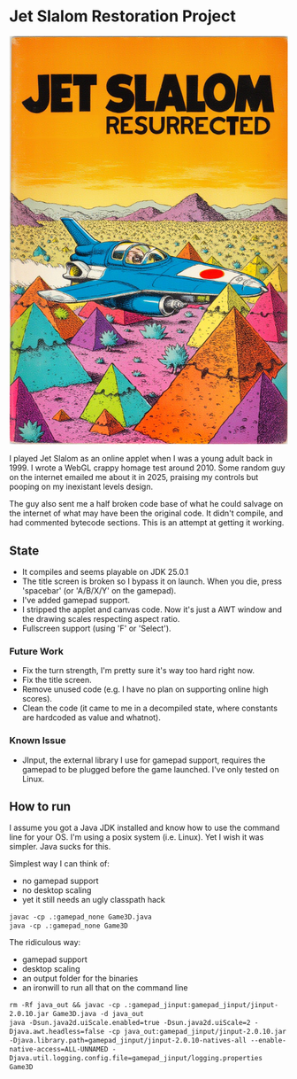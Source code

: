 # Jet Slalom Restoration Project

![AI Generated Cover](slalom.jpg?raw=true)

I played Jet Slalom as an online applet when I was a young adult back in 1999.
I wrote a WebGL crappy homage test around 2010.
Some random guy on the internet emailed me about it in 2025, praising my controls but pooping on my inexistant levels design.

The guy also sent me a half broken code base of what he could salvage on the internet of what may have been the original code.
It didn't compile, and had commented bytecode sections.
This is an attempt at getting it working.

## State

- It compiles and seems playable on JDK 25.0.1
- The title screen is broken so I bypass it on launch. When you die, press 'spacebar' (or 'A/B/X/Y' on the gamepad).
- I've added gamepad support.
- I stripped the applet and canvas code. Now it's just a AWT window and the drawing scales respecting aspect ratio.
- Fullscreen support (using 'F' or 'Select').

### Future Work

- Fix the turn strength, I'm pretty sure it's way too hard right now.
- Fix the title screen.
- Remove unused code (e.g. I have no plan on supporting online high scores).
- Clean the code (it came to me in a decompiled state, where constants are hardcoded as value and whatnot).

### Known Issue

- JInput, the external library I use for gamepad support, requires the gamepad to be plugged before the game launched. I've only tested on Linux.

## How to run

I assume you got a Java JDK installed and know how to use the command line for your OS. I'm using a posix system (i.e. Linux). Yet I wish it was simpler. Java sucks for this.

Simplest way I can think of:
- no gamepad support
- no desktop scaling
- yet it still needs an ugly classpath hack
```
javac -cp .:gamepad_none Game3D.java
java -cp .:gamepad_none Game3D
```

The ridiculous way:
- gamepad support
- desktop scaling
- an output folder for the binaries
- an ironwill to run all that on the command line
```
rm -Rf java_out && javac -cp .:gamepad_jinput:gamepad_jinput/jinput-2.0.10.jar Game3D.java -d java_out
java -Dsun.java2d.uiScale.enabled=true -Dsun.java2d.uiScale=2 -Djava.awt.headless=false -cp java_out:gamepad_jinput/jinput-2.0.10.jar -Djava.library.path=gamepad_jinput/jinput-2.0.10-natives-all --enable-native-access=ALL-UNNAMED -Djava.util.logging.config.file=gamepad_jinput/logging.properties Game3D
```
